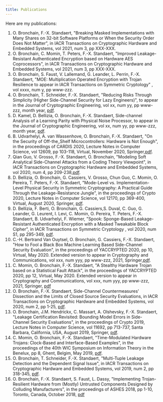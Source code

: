 ```yaml
---
title: Publications
---
```


Here are my publications: 

1. O. Bronchain, F.-X. Standaert, "Breaking Masked Implementations with Many Shares on 32-bit Software Platforms or When the Security Order Does Not Matter", in IACR Transactions on Cryptographic Hardware and Embedded Systems, vol 2021, num 3, pp XXX-XXX.
1. O. Bronchain, C. Momin, T. Peters, F.-X. Standaert, "Improved Leakage-Resistant Authenticated Encryption based on Hardware AES Coprocessors", in IACR Transactions on Cryptographic Hardware and Embedded Systems, vol 2021, num 3, pp XXX-XXX.
1. O. Bronchain, S. Faust, V. Lallemand, G. Leander, L. Perrin, F.-X. Standaert, "MOE: Multiplication Operated Encryption with Trojan Resilience to appear in IACR Transactions on Symmetric Cryptology" , vol xxxx, num y, pp www-zzz.
1. O. Bronchain, T. Schneider, F.-X. Standaert, "Reducing Risks Through Simplicity (Higher Side-Channel Security for Lazy Engineers)", to appear in the Journal of Cryptographic Engineering, vol xx, num yy, pp www-zzz, month year, [pdf](https://perso.uclouvain.be/fstandae/PUBLIS/250.pdf).
1.  D. Kamel, D. Bellizia, O. Bronchain, F.-X. Standaert, Side-channel Analysis of a Learning Parity with Physical Noise Processor, to appear in the Journal of Cryptographic Engineering, vol xx, num yy, pp www-zzz, month year, [pdf](https://perso.uclouvain.be/fstandae/PUBLIS/249.pdf).
1. B. Udvarhelyi, A. van Wassenhove, O. Bronchain, F.-X. Standaert, "On the Security of Off-the_Shelf Microcontrollers: Hardware is Not Enough", in the proceedings of CARDIS 2020, Lecture Notes in Computer Science, vol 12609, pp 103-118, Virtual, November 2020, Springer,[pdf](https://perso.uclouvain.be/fstandae/PUBLIS/253.pdf).
1. Qian Guo, V. Grosso, F.-X. Standaert, O. Bronchain, "Modeling Soft Analytical Side-Channel Attacks from a Coding Theory Viewpoint", in IACR Transactions on Cryptographic Hardware and Embedded Systems, vol 2020, num 4, pp 209-238,[pdf](https://tches.iacr.org/index.php/TCHES/article/view/8682).
1. D. Bellizia, O. Bronchain, G. Cassiers, V. Grosso, Chun Guo, C. Momin, O. Pereira, T. Peters, F.-X. Standaert, "Mode-Level vs. Implementation-Level Physical Security in Symmetric Cryptography: A Practical Guide Through the Leakage-Resistance Jungle", in the proceedings of Crypto 2020, Lecture Notes in Computer Science, vol 12170, pp 369-400, Virtual, August 2020, Springer, [pdf](https://eprint.iacr.org/2020/211).
1. D. Bellizia, F. Berti, O. Bronchain, G. Cassiers,S. Duval, C. Guo, G. Leander, G. Leurent, I. Levi, C. Momin, O. Pereira, T. Peters, F.-X. Standaert, B. Udvarhelyi, F. Wiemer, "Spook: Sponge-Based Leakage-Resistant Authenticated Encryption with a Masked Tweakable Block Cipher", in IACR Transactions on Symmetric Cryptology , vol 2020, num S1, pp 295-349, [pdf](https://tosc.iacr.org/index.php/ToSC/article/view/8623).
1. C.-H. Bertrand Van Ouytsel, O. Bronchain, G. Cassiers, F.-X. Standaert, "How to Fool a Black Box Machine Learning Based Side-Channel Security Evaluation", in the proceedings of YACCRYPTED 2020, pp 10, Virtual, May 2020. Extended version to appear in Cryptography and Communications, vol xxx, num yyy, pp www-zzz, 2021, Springer,[pdf](https://perso.uclouvain.be/fstandae/PUBLIS/243b.pdf).
1. C. Momin, O. Bronchain, F.-X. Standaert, "A Stealthy Hardware Trojan based on a Statistical Fault Attack", in the proceedings of YACCRYPTED 2020, pp 12, Virtual, May 2020. Extended version to appear in Cryptography and Communications, vol xxx, num yyy, pp www-zzz, 2021, Springer, [pdf](https://perso.uclouvain.be/fstandae/PUBLIS/242b.pdf)
0. O. Bronchain, F.-X. Standaert, Side-Channel Countermeasures' Dissection and the Limits of Closed Source Security Evaluations, in IACR Transactions on Cryptographic Hardware and Embedded Systems, vol 2020, num 2, pp 1-25, [pdf](https://tches.iacr.org/index.php/TCHES/article/view/8542).
0. O. Bronchain, J.M. Hendrickx, C. Massart, A. Olshevsky, F.-X. Standaert, "Leakage Certification Revisited: Bounding Model Errors in Side-Channel Security Evaluations", in the proceedings of Crypto 2019, Lecture Notes in Computer Science, vol 11692, pp 713-737, Santa Barbara, California, USA, August 2019, Springer, [pdf](https://eprint.iacr.org/2019/132).
0. C. Momin, O. Bronchain, F.-X. Standaert, "Time-Modulated Hardware Trojans: Clock-Based and Interface-Based Examples", in the proceedings of the 40th WIC Symposium on Information Theory in the Benelux, pp 8, Ghent, Belgim, May 2019, [pdf](https://perso.uclouvain.be/fstandae/PUBLIS/220.pdf).
0. O. Bronchain, T. Schneider, F.-X. Standaert, "Multi-Tuple Leakage Detection and the Dependent Signal Issue", in IACR Transactions on Cryptographic Hardware and Embedded Systems, vol 2019, num 2, pp 318-345, [pdf](https://tches.iacr.org/index.php/TCHES/article/view/7394).
0. O. Bronchain, F.-X. Standaert, S. Faust, L. Dassy, "Implementing Trojan-Resilient Hardware from (Mostly) Untrusted Components Designed by Colluding Manufacturers", in the proceedings of ASHES 2018, pp 1-10, Toronto, Canada, October 2018, [pdf](https://perso.uclouvain.be/fstandae/PUBLIS/208.pdf)

